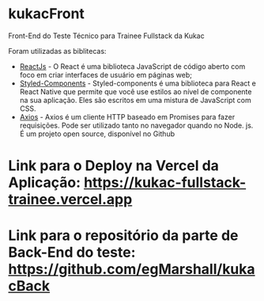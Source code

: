 # kukacFront
Front-End do Teste Técnico para Trainee Fullstack da Kukac

Foram utilizadas as biblitecas:

- [ReactJs](https://pt-br.reactjs.org) - O React é uma biblioteca JavaScript de código aberto com foco em criar interfaces de usuário em páginas web; 
- [Styled-Components](https://styled-components.com/) - Styled-components é uma biblioteca para React e React Native que permite que você use estilos ao nível de componente na sua aplicação. Eles são escritos em uma mistura de JavaScript com CSS.
- [Axios](https://github.com/axios/axios) - Axios é um cliente HTTP baseado em Promises para fazer requisições. Pode ser utilizado tanto no navegador quando no Node. js. É um projeto open source, disponível no Github


# Link para o Deploy na Vercel da Aplicação: https://kukac-fullstack-trainee.vercel.app

# Link para o repositório da parte de Back-End do teste: https://github.com/egMarshall/kukacBack
